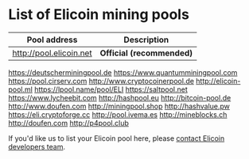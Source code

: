 # List of Elicoin mining pools

Pool address | Description
------------ | -----------
http://pool.elicoin.net | **Official (recommended)**
https://deutscherminingpool.de
https://www.quantumminingpool.com
https://pool.cirserv.com
http://www.cryptocoinerpool.de
http://elicoin-pool.ml
https://lpool.name/pool/ELI
https://saltpool.net
https://www.lycheebit.com
http://hashpool.eu 
http://bitcoin-pool.de
http://www.doufen.com
http://miningpool.shop
http://hashvalue.pw
https://eli.cryptoforge.cc
http://pool.ivema.es
http://mineblocks.ch
http://doufen.com
http://p4pool.club

If you'd like us to list your Elicoin pool here, please [contact Elicoin developers team](./README.md#contact-info-and-links).
